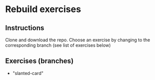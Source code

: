 # Rebuild exercises

## Instructions

Clone and download the repo. Choose an exercise by changing to the corresponding branch (see list of exercises below)

## Exercises (branches)

- "slanted-card"
